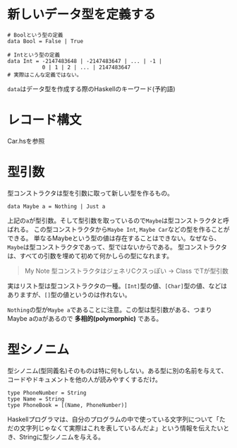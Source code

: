 # 新しいデータ型を定義する

```
# Boolという型の定義
data Bool = False | True

# Intという型の定義
data Int = -2147483648 | -2147483647 | ... | -1 | 
           0 | 1 | 2 | ... | 2147483647
# 実際はこんな定義ではない。
```

`data`はデータ型を作成する際のHaskellのキーワード(予約語)

# レコード構文

Car.hsを参照

# 型引数

型コンストラクタは型を引数に取って新しい型を作るもの。

```
data Maybe a = Nothing | Just a
```

上記の`a`が型引数。そして型引数を取っているので`Maybe`は型コンストラクタと呼ばれる。
この型コンストラクタから`Maybe Int`, `Maybe Car`などの型を作ることができる。
単なるMaybeという型の値は存在することはできない。なぜなら、`Maybe`は型コンストラクタであって、型ではないからである。
型コンストラクタは、すべての引数を埋めて初めて何かしらの型になれます。

> My Note
> 型コンストラクタはジェネリCクスっぽい -> Class<T> でTが型引数

実はリスト型は型コンストラクタの一種。`[Int]`型の値、`[Char]`型の値、などはありますが、`[]`型の値というのは作れない。

`Nothing`の型が`Maybe a`であることに注意。この型は型引数がある、つまりMaybe aのaがあるので __多相的(polymorphic)__ である。

# 型シノニム

型シノニム(型同義名)そのものは特に何もしない。ある型に別の名前を与えて、コードやドキュメントを他の人が読みやすくするだけ。

```
type PhoneNumber = String
type Name = String
type PhoneBook = [(Name, PhoneNumber)]
```

Haskellプログラマは、自分のプログラムの中で使っている文字列について「ただの文字列じゃなくて実際はこれを表しているんだよ」という情報を伝えたいとき、Stringに型シノニムを与える。